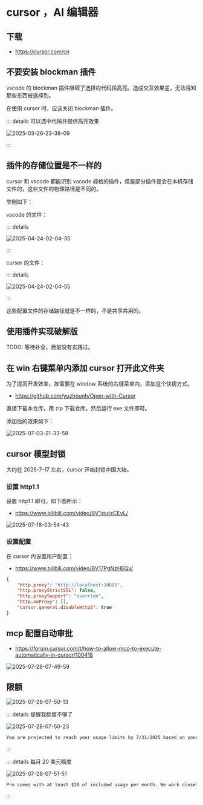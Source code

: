 # cursor ，AI 编辑器

## 下载

- https://cursor.com/cn

## 不要安装 blockman 插件

vscode 的 blockman 插件阻碍了选择的代码段高亮。造成交互效果差，无法得知那些东西被选择到。

在使用 cursor 时，应该关闭 blockman 插件。

::: details 可以选中代码并提供高亮效果

![2025-03-26-23-38-09](https://gh-img-store.ruan-cat.com/img/2025-03-26-23-38-09.png)

:::

## 插件的存储位置是不一样的

cursor 和 vscode 都能识别 vscode 规格的插件，但是部分插件是会在本机存储文件的，这些文件的物理路径是不同的。

举例如下：

vscode 的文件：

::: details

![2025-04-24-02-04-35](https://gh-img-store.ruan-cat.com/img/2025-04-24-02-04-35.png)

:::

cursor 的文件：

::: details

![2025-04-24-02-04-55](https://gh-img-store.ruan-cat.com/img/2025-04-24-02-04-55.png)

:::

这些配置文件的存储路径就是不一样的，不是共享共用的。

## 使用插件实现破解版

TODO: 等待补全，目前没有实践过。

## 在 win 右键菜单内添加 cursor 打开此文件夹

为了提高开发效率，故需要在 window 系统的右键菜单内，添加这个快捷方式。

- https://github.com/yuzhounh/Open-with-Cursor

直接下载本仓库，用 zip 下载仓库。然后运行 exe 文件即可。

添加后的效果如下：

![2025-07-03-21-33-58](https://gh-img-store.ruan-cat.com/img/2025-07-03-21-33-58.png)

## cursor 模型封锁

大约在 2025-7-17 左右，cursor 开始封锁中国大陆。

### 设置 http1.1

设置 http1.1 即可。如下图所示：

- https://www.bilibili.com/video/BV1iputzCEvL/

![2025-07-18-03-54-43](https://gh-img-store.ruan-cat.com/img/2025-07-18-03-54-43.png)

### 设置配置

在 cursor 内设置用户配置：

- https://www.bilibili.com/video/BV17PgNzHEQv/

```json
{
	"http.proxy": "http://localhost:10809",
	"http.proxyStrictSSL": false,
	"http.proxySupport": "override",
	"http.noProxy": [],
	"cursor.general.disableHttp2": true
}
```

## mcp 配置自动审批

- https://forum.cursor.com/t/how-to-allow-mcp-to-execute-automatically-in-cursor/100418

![2025-07-28-07-49-59](https://gh-img-store.ruan-cat.com/img/2025-07-28-07-49-59.png)

## 限额

![2025-07-28-07-50-13](https://gh-img-store.ruan-cat.com/img/2025-07-28-07-50-13.png)

::: details 提醒我额度不够了

![2025-07-28-07-50-23](https://gh-img-store.ruan-cat.com/img/2025-07-28-07-50-23.png)

```txt
You are projected to reach your usage limits by 7/31/2025 based on your current usage. Consider switching to Auto for more requests, asking for smaller changes, or enabling pay-as-you-go to avoid interruptions until your cycle resets on 8/26/2025.
```

:::

::: details 每月 20 美元额度

![2025-07-28-07-51-51](https://gh-img-store.ruan-cat.com/img/2025-07-28-07-51-51.png)

```txt
Pro comes with at least $20 of included usage per month. We work closely with the model providers to make this monthly allotment as high as possible. You'll be notified in-app when you're nearing your monthly limit.
```

:::
